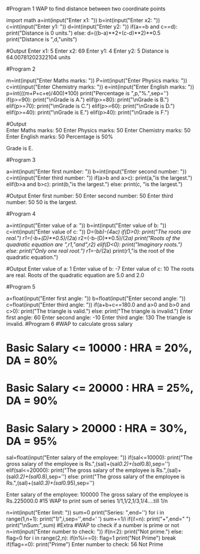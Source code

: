 #Program 1
WAP to find distance between two coordinate points

import math
a=int(input("Enter x1: "))
b=int(input("Enter x2: "))
c=int(input("Enter y1: "))
d=int(input("Enter y2: "))
if(a==b and c==d):
    print("Distance is 0 units.")
else:
    d=((b-a)**2+(c-d)**2)**0.5
    print("Distance is ",d,"units")
    
#Output
Enter x1: 5
Enter x2: 69
Enter y1: 4
Enter y2: 5
Distance is  64.00781202322104 units


#Program 2
<!-- #WAP to input marks from the user, calculate the percentage and display grade according to percentage.
# Percentage >= 90% : Grade A
# Percentage >= 80% : Grade B
# Percentage >= 70% : Grade C
# Percentage >= 60% : Grade D
# Percentage >= 40% : Grade E
# Percentage < 40% : Grade F -->
    
m=int(input("Enter Maths marks: "))
P=int(input("Enter Physics marks: "))
c=int(input("Enter Chemistry marks: "))
e=int(input("Enter English marks: "))
p=int(((m+P+c+e)/400)*100)
print("Percentage is ",p,"%.",sep='')
if(p>=90):
    print("\nGrade is A.")
elif(p>=80):
    print("\nGrade is B.")
elif(p>=70):
    print("\mGrade is C.")
elif(p>=60):
    print("\nGrade is D.")
elif(p>=40):
    print("\nGrade is E.")
elif(p>40):
    print("\nGrade is F.")
    
#Output    
Enter Maths marks: 50
Enter Physics marks: 50
Enter Chemistry marks: 50
Enter English marks: 50
Percentage is 50%

Grade is E.


#Program 3
<!-- #WAP to find maximum of three numbers -->

a=int(input("Enter first number: "))
b=int(input("Enter second number: "))
c=int(input("Enter third number: "))
if(a>b and a>c):
    print(a,"is the largest.")
elif(b>a and b>c):
    print(b,"is the largest.")
else:
    print(c, "is the largest.")
    
#Output
Enter first number: 50
Enter second number: 50
Enter third number: 50
50 is the largest.


#Program 4
<!-- #WAP in python that computes the real roots of a quadratic function.-->
a=int(input("Enter value of a: "))
b=int(input("Enter value of b: "))
c=int(input("Enter value of c: "))
D=(b*b)-(4*a*c)
if(D>0):
    print("The roots are real.")
    r1=(-b+(D)**0.5)/(2*a)
    r2=(-b-(D)**0.5)/(2*a)
    print("Roots of the quadratic equation are  ",r1,"and",r2)
elif(D<0):
    print("Imaginary roots.")
else:
    print("Only one real root.")
    r1=-b/(2*a)
    print(r1,"is the root of the quadratic equation.")
    
#Output
Enter value of a: 1
Enter value of b: -7
Enter value of c: 10
The roots are real.
Roots of the quadratic equation are  5.0 and 2.0


#Program 5
<!-- #WAP in python to validate a triangle. -->

a=float(input("Enter first angle: "))
b=float(input("Enter second angle: "))
c=float(input("Enter third angle: "))
if(a+b+c==180.0 and a>0 and b>0 and c>0):
    print("The triangle is valid.")
else:
    print("The triangle is invalid.")
Enter first angle: 60
Enter second angle: -10
Enter third angle: 130
The triangle is invalid.
#Program 6
#WAP to calculate gross salary
# Basic Salary <= 10000 : HRA = 20%, DA = 80%
# Basic Salary <= 20000 : HRA = 25%, DA = 90%
# Basic Salary > 20000 : HRA = 30%, DA = 95%

sal=float(input("Enter salary of the employee: "))
if(sal<=10000):
    print("The gross salary of the employee is Rs.",(sal)+(sal*0.2)+(sal*0.8),sep='')
elif(sal<=20000):
    print("The gross salary of the employee is Rs.",(sal)+(sal*0.2)+(sal*0.8),sep='')
else:
    print("The gross salary of the employee is Rs.",(sal)+(sal*0.3)+(sal*0.95),sep='')  
    
    
Enter salary of the employee: 100000
The gross salary of the employee is Rs.225000.0
#15 WAP to print sum of series 1/1,1/2,1/3,1/4....till 1/n

n=int(input("Enter limit: "))
sum=0
print("Series: ",end='')
for i in range(1,n+1):
    print("1/",i,sep='',end=' ')
    sum+=1/i
    if(i!=n):
        print("+",end=" ")
print("\nSum:",sum)
#Extra
#WAP to check if a number is prime or not
n=int(input("Enter number to check: "))
if(n<2):
    print("Not prime.")
else:
    flag=0
    for i in range(2,n):
        if(n%i==0):
            flag=1
            print("Not Prime")
            break
    if(flag==0):
        print("Prime")
Enter number to check: 56
Not Prime
 
